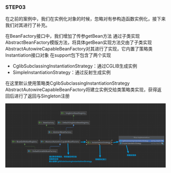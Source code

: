 ### STEP03

在之前的案例中，我们在实例化对象的时候，忽略对有参构造函数实例化，接下来我们对其进行了补充。

在BeanFactory接口中，我们增加了传参getBean方法
通过子类实现AbstractBeanFactory模版方法，将具体getBean实现方法交由了子类实现
AbstractAutowireCapableBeanFactory对其进行了实现，它内置了策略类Instantiation接口对象
在support包下包含了两个实现
- CglibSubclassingInstantiationStrategy：通过CGLIB生成实例
- SimpleInstantiationStrategy：通过反射生成实例 

在这里默认使用策略类CglibSubclassingInstantiationStrategy
AbstractAutowireCapableBeanFactory将建立实例交给类策略类实现，获得返回后进行了返回与Singleton注册

![image-20230314195046120](https://raw.githubusercontent.com/yancy0109/image/main/img/image-20230314195046120.png)
